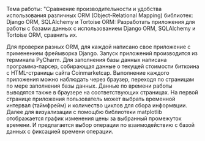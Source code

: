 Тема работы:
"Сравнение производительности и удобства использования различных ORM (Object-Relational Mapping) библиотек: Django ORM, SQLAlchemy и Tortoise ORM: 
Разработать приложения для работы с базами данных с использованием Django ORM, SQLAlchemy и Tortoise ORM, сравнить их.

Для проверки разных ORM, для каждой написано свое приложение с применением фреймворка Django.
Запуск приложений производится из терминала PyCharm.
Для заполнения базы данных написана программа-парсер, собирающая данные о текущей стоимости биткоина с HTML-страницы сайта Coinmarketcap.
Выполнение каждого приложения можно наблюдать через браузер, переходя по страницам по мере заполнения базы данных. 
Данные по времени работы выводятся также в браузере на соответствующих страницах.
На первой странице приложения пользователь может выбрать временной интервал (таймфрейм) и количество циклов для сбора информвции.
Далее для визуализации с помощбю библиотеки matplotlib отображается график изменения цены за выбранный промежуток времени.
И предлагается выбор операции по взаимодействию с базой данных с фиксацией времени операции.
